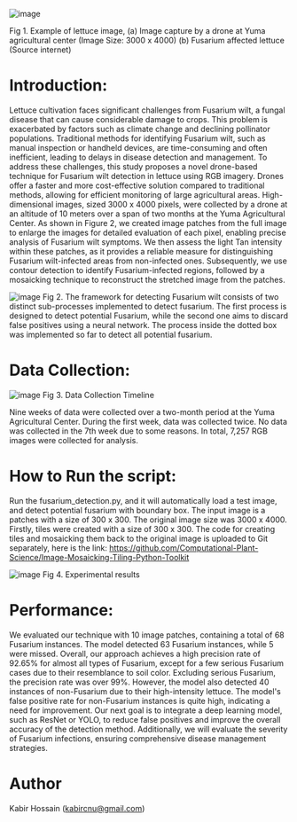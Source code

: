![image](https://github.com/Computational-Plant-Science/Drone-Based-Fusarium-Wilt-Detection-in-Lettuce-Using-RGB-Imagery/assets/133724174/80016099-0c55-454c-a377-3927c19bd8d1)

Fig 1. Example of lettuce image, (a) Image capture by a drone at Yuma agricultural center (Image Size: 3000 x 4000) (b) Fusarium affected lettuce (Source internet) 

# Introduction:
Lettuce cultivation faces significant challenges from Fusarium wilt, a fungal disease that can cause considerable damage to crops. This problem is exacerbated by factors such as climate change and declining pollinator populations. Traditional methods for identifying Fusarium wilt, such as manual inspection or handheld devices, are time-consuming and often inefficient, leading to delays in disease detection and management.
To address these challenges, this study proposes a novel drone-based technique for Fusarium wilt detection in lettuce using RGB imagery. Drones offer a faster and more cost-effective solution compared to traditional methods, allowing for efficient monitoring of large agricultural areas. High-dimensional images, sized 3000 x 4000 pixels, were collected by a drone at an altitude of 10 meters over a span of two months at the Yuma Agricultural Center.
As shown in Figure 2, we created image patches from the full image to enlarge the images for detailed evaluation of each pixel, enabling precise analysis of Fusarium wilt symptoms. We then assess the light Tan intensity within these patches, as it provides a reliable measure for distinguishing Fusarium wilt-infected areas from non-infected ones. Subsequently, we use contour detection to identify Fusarium-infected regions, followed by a mosaicking technique to reconstruct the stretched image from the patches.

![image](https://github.com/Computational-Plant-Science/Drone-Based-Fusarium-Wilt-Detection-in-Lettuce-Using-RGB-Imagery/assets/133724174/b47f4582-0b42-4872-b808-99557e7526e2)
Fig 2. The framework for detecting Fusarium wilt consists of two distinct sub-processes implemented to detect fusarium. The first process is designed to detect potential Fusarium, while the second one aims to discard false positives using a neural network. The process inside the dotted box was implemented so far to detect all potential fusarium.

# Data Collection:
![image](https://github.com/Computational-Plant-Science/Drone-Based-Fusarium-Wilt-Detection-in-Lettuce-Using-RGB-Imagery/assets/133724174/6dc7a528-2b7b-4fe0-83f2-51a5aac8284f)
Fig 3. Data Collection Timeline 

Nine weeks of data were collected over a two-month period at the Yuma Agricultural Center. During the first week, data was collected twice. No data was collected in the 7th week due to some reasons. In total, 7,257 RGB images were collected for analysis. 

# How to Run the script:
Run the fusarium_detection.py, and it will automatically load a test image, and detect potential fusarium with boundary box. The input image is a patches with a 
size of 300 x 300. The original image size was 3000 x 4000. Firstly, tiles were created with a size of 300 x 300. The code for creating tiles and mosaicking them back to the original image is uploaded to Git separately, here is the link: https://github.com/Computational-Plant-Science/Image-Mosaicking-Tiling-Python-Toolkit 

![image](https://github.com/Computational-Plant-Science/Drone-Based-Fusarium-Wilt-Detection-in-Lettuce-Using-RGB-Imagery/assets/133724174/23d00252-a596-4d82-b448-197211d4108f)
Fig 4. Experimental results 
# Performance:
We evaluated our technique with 10 image patches, containing a total of 68 Fusarium instances. The model detected 63 Fusarium instances, while 5 were missed. Overall, our approach achieves a high precision rate of 92.65% for almost all types of Fusarium, except for a few serious Fusarium cases due to their resemblance to soil color. Excluding serious Fusarium, the precision rate was over 99%.
However, the model also detected 40 instances of non-Fusarium due to their high-intensity lettuce. The model's false positive rate for non-Fusarium instances is quite high, indicating a need for improvement. Our next goal is to integrate a deep learning model, such as ResNet or YOLO, to reduce false positives and improve the overall accuracy of the detection method. Additionally, we will evaluate the severity of Fusarium infections, ensuring comprehensive disease management strategies.

# Author
Kabir Hossain (kabircnu@gmail.com)


